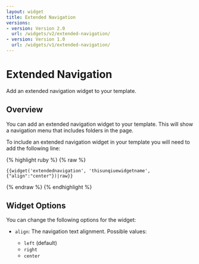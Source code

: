 ```yaml
---
layout: widget
title: Extended Navigation
versions:
- version: Version 2.0
  url: /widgets/v2/extended-navigation/
- version: Version 1.0
  url: /widgets/v1/extended-navigation/
---
```


# Extended Navigation

Add an extended navigation widget to your template.

## Overview

You can add an extended navigation widget to your template. This will show a navigation menu that includes folders in the page.

To include an extended navigation widget in your template you will need to add the following line:

{% highlight ruby %}
{% raw %}

	{{widget('extendednavigation', 'thisunqiuewidgetname', {"align":"center"})|raw}}

{% endraw %}
{% endhighlight %}

## Widget Options

You can change the following options for the widget:

* ```align```: The navigation text alignment. Possible values: 

  * ```left``` (default)
  * ```right```
  * ```center```
